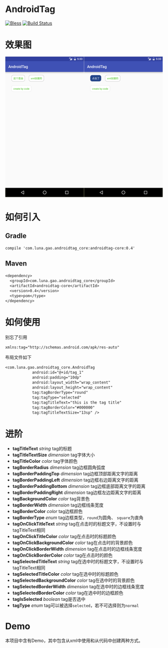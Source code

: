 # AndroidTag
[![Bless](https://cdn.rawgit.com/LunaGao/BlessYourCodeTag/master/tags/ramen.svg)](http://lunagao.github.io/BlessYourCodeTag/)
[![Build Status](https://travis-ci.org/LunaGao/AndroidTag.svg?branch=master)](https://travis-ci.org/LunaGao/AndroidTag)

# 效果图
![1](/Image/1.png)

# 如何引入
## Gradle
```
compile 'com.luna.gao.androidtag_core:androidtag-core:0.4'
```
## Maven
```
<dependency>
  <groupId>com.luna.gao.androidtag_core</groupId>
  <artifactId>androidtag-core</artifactId>
  <version>0.4</version>
  <type>pom</type>
</dependency>
```

# 如何使用
别忘了引用
```
xmlns:tag="http://schemas.android.com/apk/res-auto"
```
布局文件如下
```
<com.luna.gao.androidtag_core.AndroidTag
            android:id="@+id/tag_1"
            android:padding="10dp"
            android:layout_width="wrap_content"
            android:layout_height="wrap_content"
            tag:tagBorderType="round"
            tag:tagType="selected"
            tag:tagTitleText="this is the tag title"
            tag:tagBorderColor="#000000"
            tag:tagTitleTextSize="13sp" />
```

# 进阶
* **tagTitleText** _string_ tag的标题
* **tagTitleTextSize** _dimension_ tag字体大小
* **tagTitleColor** _color_ tag字体颜色
* **tagBorderRadius** _dimension_ tag边框圆角弧度
* **tagBorderPaddingTop** _dimension_ tag边框顶部距离文字的距离
* **tagBorderPaddingLeft** _dimension_ tag边框右边距离文字的距离
* **tagBorderPaddingBottom** _dimension_ tag边框底部距离文字的距离
* **tagBorderPaddingRight** _dimension_ tag边框左边距离文字的距离
* **tagBackgroundColor** _color_ tag背景色
* **tagBorderWidth** _dimension_ tag边框线条宽度
* **tagBorderColor** _color_ tag边框颜色
* **tagBorderType** _enum_ tag边框类型，`round`为圆角、 `square`为直角
* **tagOnClickTitleText** _string_ tag在点击时的标题文字，不设置时与tagTitleText相同
* **tagOnClickTitleColor** _color_ tag在点击时的标题颜色
* **tagOnClickBackgroundColor** _color_ tag在点击时的背景颜色
* **tagOnClickBorderWidth** _dimension_ tag在点击时的边框线条宽度
* **tagOnClickBorderColor** _color_ tag在点击时的颜色
* **tagSelectedTitleText** _string_ tag在选中时的标题文字，不设置时与tagTitleText相同
* **tagSelectedTitleColor** _color_ tag在选中时的标题颜色
* **tagSelectedBackgroundColor** _color_ tag在选中时的背景颜色
* **tagSelectedBorderWidth** _dimension_ tag在选中时的边框线条宽度
* **tagSelectedBorderColor** _color_ tag在选中时的边框颜色
* **tagIsSelected** _boolean_ tag是否选中
* **tagType** _enum_ tag可以被选择`selected`，若不可选择则为`normal`


# Demo
本项目中含有Demo，其中包含从xml中使用和从代码中创建两种方式。
